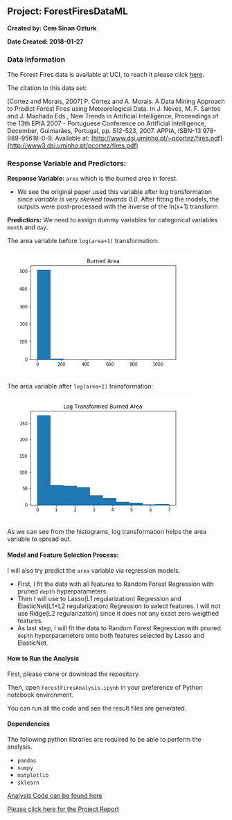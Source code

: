 ## Project: ForestFiresDataML

**Created by: Cem Sinan Ozturk**

**Date Created: 2018-01-27**


### Data Information

The Forest Fires data is available at UCI, to reach it please click [here](http://archive.ics.uci.edu/ml/datasets/Forest+Fires).

The citation to this data set: 

[Cortez and Morais, 2007] P. Cortez and A. Morais. A Data Mining Approach to Predict Forest Fires using Meteorological Data. In J. Neves, M. F. Santos and J. Machado Eds., New Trends in Artificial Intelligence, Proceedings of the 13th EPIA 2007 - Portuguese Conference on Artificial Intelligence, December, Guimarães, Portugal, pp. 512-523, 2007. APPIA, ISBN-13 978-989-95618-0-9. Available at: [http://www.dsi.uminho.pt/~pcortez/fires.pdf](http://www3.dsi.uminho.pt/pcortez/fires.pdf)


### Response Variable and Predictors:

**Response Variable:** `area` which is the burned area in forest. 
- We see the original paper used this variable after log transformation since *variable is very skewed towards 0.0*. After fitting the models, the outputs were post-processed with the inverse of the ln(x+1) transform

**Predictiors:** We need to assign dummy variables for categorical variables `month` and `day`. 


The area variable before `log(area+1)` transformation:

![AreaBeforeTransformation](./results/AreaBeforeTransformation.png)


The area variable after `log(area+1)` transformation:

![AreaAfterTransformation](./results/AreaAfterTransformation.png)

 As we can see from the histograms, log transformation helps the area variable to spread out. 



#### Model and Feature Selection Process:

I will also try predict the `area` variable via regression models.

 - First, I fit the data with all features to Random Forest Regression with pruned `depth` hyperparameters.
 - Then I will use to Lasso(L1 regularization) Regression and ElasticNet(L1+L2 regularization) Regression to select features. I will not use Ridge(L2 regularization) since it does not any exact zero weigthed features.
 - As last step, I will fit the data to Random Forest Regression with pruned `depth` hyperparameters onto both features selected by Lasso and ElasticNet.

 #### How to Run the Analysis
 
First, please clone or download the repository.

Then, open `ForestFiresAnalysis.ipynb` in your preference of Python notebook environment.

You can run all the code and see the result files are generated.
 
 #### Dependencies
 
 The following python libraries are required to be able to perform the analysis.
 
 - `pandas`
 -  `numpy`
 - `matplotlib`
 - `sklearn`

[Analysis Code can be found here]("./src/ForestFiresAnalysis.ipynb")

[Please click here for the Project Report]("./results/Report.ipynb")